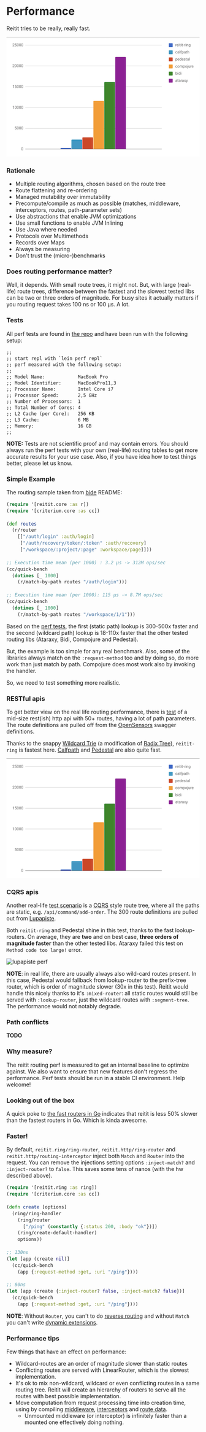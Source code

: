 # Performance

Reitit tries to be really, really fast.

![Opensensors perf test](images/opensensors.png)

### Rationale

* Multiple routing algorithms, chosen based on the route tree
* Route flattening and re-ordering
* Managed mutability over immutability
* Precompute/compile as much as possible (matches, middleware, interceptors, routes, path-parameter sets)
* Use abstractions that enable JVM optimizations
* Use small functions to enable JVM Inlining
* Use Java where needed
* Protocols over Multimethods
* Records over Maps
* Always be measuring
* Don't trust the (micro-)benchmarks

### Does routing performance matter?

Well, it depends. With small route trees, it might not. But, with large (real-life) route trees, difference between the fastest and the slowest tested libs can be two or three orders of magnitude. For busy sites it actually matters if you routing request takes 100 ns or 100 µs. A lot.

### Tests

All perf tests are found in [the repo](https://github.com/metosin/reitit/tree/master/perf-test/clj/reitit) and have been run with the following setup:

```
;;
;; start repl with `lein perf repl`
;; perf measured with the following setup:
;;
;; Model Name:            MacBook Pro
;; Model Identifier:      MacBookPro11,3
;; Processor Name:        Intel Core i7
;; Processor Speed:       2,5 GHz
;; Number of Processors:  1
;; Total Number of Cores: 4
;; L2 Cache (per Core):   256 KB
;; L3 Cache:              6 MB
;; Memory:                16 GB
;;
```

**NOTE:** Tests are not scientific proof and may contain errors. You should always run the perf tests with your own (real-life) routing tables to get more accurate results for your use case. Also, if you have idea how to test things better, please let us know.

### Simple Example

The routing sample taken from [bide](https://github.com/funcool/bide) README:

```clj
(require '[reitit.core :as r])
(require '[criterium.core :as cc])

(def routes
  (r/router
    [["/auth/login" :auth/login]
     ["/auth/recovery/token/:token" :auth/recovery]
     ["/workspace/:project/:page" :workspace/page]]))

;; Execution time mean (per 1000) : 3.2 µs -> 312M ops/sec
(cc/quick-bench
  (dotimes [_ 1000]
    (r/match-by-path routes "/auth/login")))

;; Execution time mean (per 1000): 115 µs -> 8.7M ops/sec
(cc/quick-bench
  (dotimes [_ 1000]
    (r/match-by-path routes "/workspace/1/1")))
```

Based on the [perf tests](https://github.com/metosin/reitit/tree/master/perf-test/clj/reitit/perf/bide_perf_test.clj), the first (static path) lookup is 300-500x faster and the second (wildcard path) lookup is 18-110x faster that the other tested routing libs (Ataraxy, Bidi, Compojure and Pedestal).

But, the example is too simple for any real benchmark. Also, some of the libraries always match on the `:request-method` too and by doing so, do more work than just match by path. Compojure does most work also by invoking the handler.

So, we need to test something more realistic.

### RESTful apis

To get better view on the real life routing performance, there is [test](https://github.com/metosin/reitit/blob/master/perf-test/clj/reitit/opensensors_perf_test.clj) of a mid-size rest(ish) http api with 50+ routes, having a lot of path parameters. The route definitions are pulled off from the [OpenSensors](https://opensensors.io/) swagger definitions.

Thanks to the snappy [Wildcard  Trie](https://github.com/metosin/reitit/blob/master/modules/reitit-core/java-src/reitit/Trie.java) (a modification of [Radix Tree](https://en.wikipedia.org/wiki/Radix_tree)), `reitit-ring` is fastest here. [Calfpath](https://github.com/kumarshantanu/calfpath) and [Pedestal](https://github.com/pedestal/pedestal) are also quite fast.

![Opensensors perf](images/opensensors.png)

### CQRS apis

Another real-life [test scenario](https://github.com/metosin/reitit/blob/master/perf-test/clj/reitit/lupapiste_perf_test.clj) is a [CQRS](https://martinfowler.com/bliki/CQRS.html) style route tree, where all the paths are static, e.g. `/api/command/add-order`. The 300 route definitions are pulled out from [Lupapiste](https://github.com/lupapiste/lupapiste).

Both `reitit-ring` and Pedestal shine in this test, thanks to the fast lookup-routers. On average, they are **two** and on best case, **three orders of magnitude faster** than the other tested libs. Ataraxy failed this test on `Method code too large!` error.

![lupapiste perf](images/lupapiste.png)

**NOTE**: in real life, there are usually always also wild-card routes present. In this case, Pedestal would fallback from lookup-router to the prefix-tree router, which is order of magnitude slower (30x in this test). Reitit would handle this nicely thanks to it's `:mixed-router`: all static routes would still be served with `:lookup-router`, just the wildcard routes with `:segment-tree`. The performance would not notably degrade.

### Path conflicts

**TODO**

### Why measure?

The reitit routing perf is measured to get an internal baseline to optimize against. We also want to ensure that new features don't regress the performance. Perf tests should be run in a stable CI environment. Help welcome!

### Looking out of the box

A quick poke to [the fast routers in Go](https://github.com/julienschmidt/go-http-routing-benchmark) indicates that reitit is less 50% slower than the fastest routers in Go. Which is kinda awesome.

### Faster!

By default, `reitit.ring/ring-router`, `reitit.http/ring-router` and `reitit.http/routing-interceptor` inject both `Match` and `Router` into the request. You can remove the injections setting options `:inject-match?` and `:inject-router?` to `false`. This saves some tens of nanos (with the hw described above).

```clj
(require '[reitit.ring :as ring])
(require '[criterium.core :as cc])

(defn create [options]
  (ring/ring-handler
    (ring/router
      ["/ping" (constantly {:status 200, :body "ok"})])
    (ring/create-default-handler)
    options))

;; 130ns
(let [app (create nil)]
  (cc/quick-bench
    (app {:request-method :get, :uri "/ping"})))

;; 80ns
(let [app (create {:inject-router? false, :inject-match? false})]
  (cc/quick-bench
    (app {:request-method :get, :uri "/ping"})))
```

**NOTE**: Without `Router`, you can't to do [reverse routing](ring/reverse_routing.md) and without `Match` you can't write [dynamic extensions](ring/dynamic_extensions.md).

### Performance tips

Few things that have an effect on performance:

* Wildcard-routes are an order of magnitude slower than static routes
* Conflicting routes are served with LinearRouter, which is the slowest implementation.
* It's ok to mix non-wildcard, wildcard or even conflicting routes in a same routing tree. Reitit will create an hierarchy of routers to serve all the routes with best possible implementation. 
* Move computation from request processing time into creation time, using by compiling [middleware](ring/compiling_middleware.md), [interceptors](http/interceptors.md) and [route data](advanced/configuring_routers.md).
  * Unmounted middleware (or interceptor) is infinitely faster than a mounted one effectively doing nothing.
